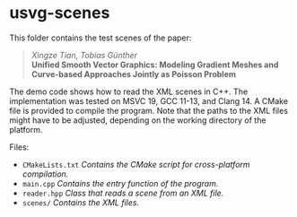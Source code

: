 # usvg-scenes #

This folder contains the test scenes of the paper:

> *Xingze Tian, Tobias Günther*  
**Unified Smooth Vector Graphics: Modeling Gradient Meshes and Curve-based Approaches Jointly as Poisson Problem**  

The demo code shows how to read the XML scenes in C++.
The implementation was tested on MSVC 19, GCC 11-13, and Clang 14. 
A CMake file is provided to compile the program.
Note that the paths to the XML files might have to be adjusted, depending on the working directory of the platform.

Files:
- `CMakeLists.txt` *Contains the CMake script for cross-platform compilation.*
- `main.cpp` *Contains the entry function of the program.*
- `reader.hpp` *Class that reads a scene from an XML file.*
- `scenes/` *Contains the XML files.*